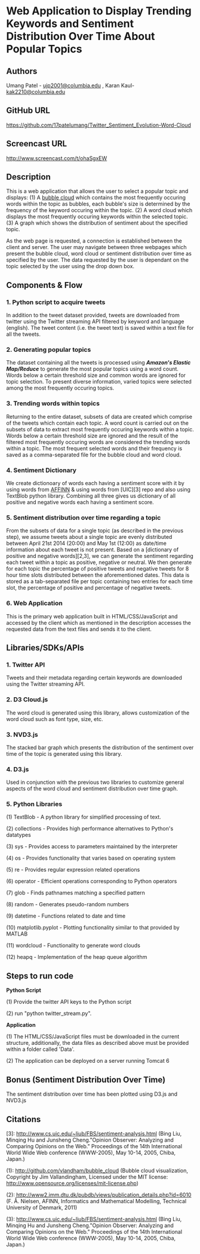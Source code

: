 Web Application to Display Trending Keywords and Sentiment Distribution Over Time About Popular Topics
======================================================================================================

Authors
-------
Umang Patel - ujp2001@columbia.edu , Karan Kaul- kak2210@columbia.edu


GitHub URL
----------
https://github.com/17patelumang/Twitter_Sentiment_Evolution-Word-Cloud


Screencast URL
--------------
http://www.screencast.com/t/ohaSgxEW


Description
-----------
This is a web application that allows the user to select a popular topic and displays:
(1) A [bubble cloud][1] which contains the most frequently occuring words within the topic as bubbles, each bubble's size is determined by the frequency of the keyword occuring within the topic.
(2) A word cloud which displays the most frequently occuring keywords within the selected topic.
(3) A graph which shows the distribution of sentiment about the specified topic.

As the web page is requested, a connection is established between the client and server. The user may navigate between three webpages which present the bubble cloud, word cloud or sentiment distribution over time as specified by the user.
The data requested by the user is dependant on the topic selected by the user using the drop down box.


Components & Flow
-----------------
### 1. Python script to acquire tweets ###  
In addition to the tweet dataset provided, tweets are downloaded from twitter using the Twitter streaming API filtered by keyword and language (english). The tweet content (i.e. the tweet text) is saved within a text file for all the tweets.

### 2. Generating popular topics ###
The dataset containing all the tweets is processed using ***Amazon's Elastic Map/Reduce*** to generate the most popular topics using a word count. Words below a certain threshold size and common words are ignored for topic selection. To present diverse information, varied topics were selected among the most frequently occuring topics.

### 3. Trending words within topics ###
Returning to the entire dataset, subsets of data are created which comprise of the tweets which contain each topic. A word count is carried out on the subsets of data to extract most frequently occuring keywords within a topic. Words below a certain threshold size are ignored and the result of the filtered most frequently occuring words are considered the trending words within a topic. The most frequent selected words and their frequency is saved as a comma-separated file for the bubble cloud and word cloud.

### 4. Sentiment Dictionary ###
We create dictionoary of words each having a sentiment score with it by using words from [AFFINN][2] & using words from [UIC][3] repo and also using TextBlob python library. Combining all three gives us dictionary of all positive and negative words each having a sentiment score.

### 5. Sentiment distribution over time regarding a topic ###
From the subsets of data for a single topic (as described in the previous step), we assume tweets about a single topic are evenly distributed between April 21st 2014 (20:00) and May 1st (12:00) as date/time information about each tweet is not present. Based on a [dictionary of positive and negative words][2,3], we can generate the sentiment regarding each tweet within a topic as positive, negative or neutral. We then generate for each topic the percentage of positive tweets and negative tweets for 8 hour time slots distributed between the aforementioned dates. This data is stored as a tab-separated file per topic containing two entries for each time slot, the percentage of positive and percentage of negative tweets.

### 6. Web Application ###
This is the primary web application built in HTML/CSS/JavaScript and accessed by the client which as mentioned in the description accesses the requested data from the text files and sends it to the client.


Libraries/SDKs/APIs
-------------------
### 1. Twitter API ###
Tweets and their metadata regarding certain keywords are downloaded using the Twitter streaming API.

### 2. D3 Cloud.js ###
The word cloud is generated using this library, allows customization of the word cloud such as font type, size, etc.

### 3. NVD3.js ###
The stacked bar graph which presents the distribution of the sentiment over time of the topic is generated using this library.

### 4. D3.js ###
Used in conjunction with the previous two libraries to customize general aspects of the word cloud and sentiment distribution over time graph. 

### 5. Python Libraries ###

(1) TextBlob - A python library for simplified processing of text.

(2) collections - Provides high performance alternatives to Python's datatypes

(3) sys - Provides access to parameters maintained by the interpreter

(4) os - Provides functionality that varies based on operating system

(5) re - Provides regular expression related operations

(6) operator - Efficient operations corresponding to Python operators

(7) glob - Finds pathnames matching a specified pattern

(8) random - Generates pseudo-random numbers

(9) datetime - Functions related to date and time

(10) matplotlib.pyplot - Plotting functionality similar to that provided by MATLAB

(11) wordcloud - Functionality to generate word clouds

(12) heapq - Implementation of the heap queue algorithm

Steps to run code
-----------------

__Python Script__

(1) Provide the twitter API keys to the Python script

(2) run "python twitter_stream.py".

__Application__

(1) The HTML/CSS/JavaScript files must be downloaded in the current structure, additionally, the data files as described above must be provided within a folder called 'Data'.

(2) The application can be deployed on a server running Tomcat 6

Bonus (Sentiment Distribution Over Time)
--------------------------------
The sentiment distribution over time has been plotted using D3.js and NVD3.js

Citations
---------
[1]: http://github.com/vlandham/bubble_cloud (Bubble cloud visualization, Copyright by Jim Vallandingham, Licensed under the MIT license: http://www.opensource.org/licenses/mit-license.php)

[2]: http://www2.imm.dtu.dk/pubdb/views/publication_details.php?id=6010 (F. Å. Nielsen, AFINN, Informatics and Mathematical Modelling, Technical University of Denmark, 2011)

[3]: http://www.cs.uic.edu/~liub/FBS/sentiment-analysis.html (Bing Liu, Minqing Hu and Junsheng Cheng."Opinion Observer: Analyzing and Comparing Opinions on the Web." Proceedings of the 14th International World Wide Web conference (WWW-2005), May 10-14, 2005, Chiba, Japan.)

(1): http://github.com/vlandham/bubble_cloud (Bubble cloud visualization, Copyright by Jim Vallandingham, Licensed under the MIT license: http://www.opensource.org/licenses/mit-license.php)

(2): http://www2.imm.dtu.dk/pubdb/views/publication_details.php?id=6010 (F. Å. Nielsen, AFINN, Informatics and Mathematical Modelling, Technical University of Denmark, 2011)

(3): http://www.cs.uic.edu/~liub/FBS/sentiment-analysis.html (Bing Liu, Minqing Hu and Junsheng Cheng."Opinion Observer: Analyzing and Comparing Opinions on the Web." Proceedings of the 14th International World Wide Web conference (WWW-2005), May 10-14, 2005, Chiba, Japan.)
